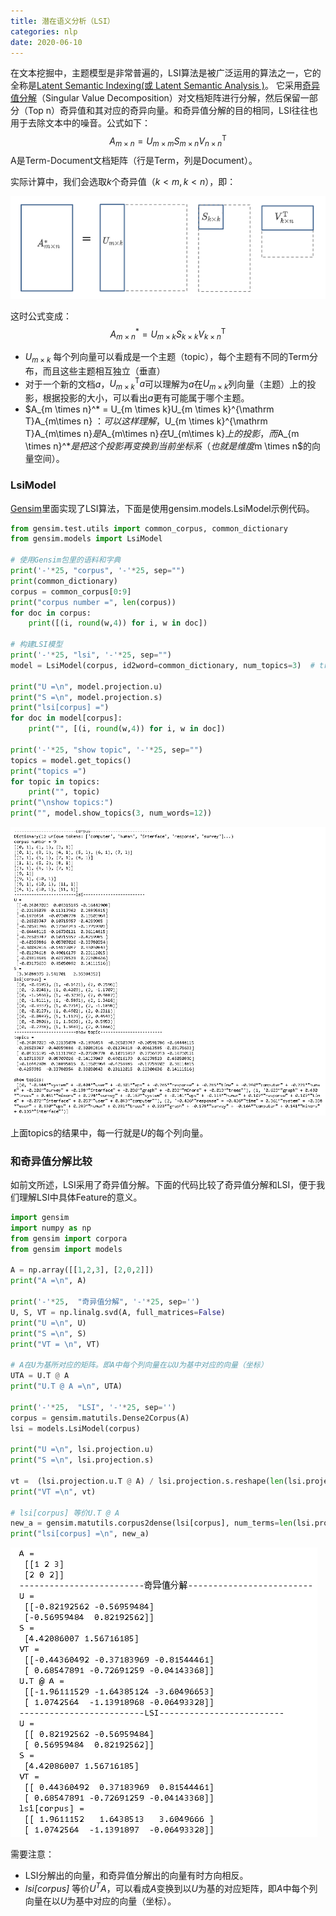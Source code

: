 ```yaml
---
title: 潜在语义分析（LSI）
categories: nlp
date: 2020-06-10
---
```


在文本挖掘中，主题模型是非常普遍的，LSI算法是被广泛运用的算法之一，它的全称是[Latent Semantic Indexing(或 Latent Semantic Analysis )](https://en.wikipedia.org/wiki/Latent_semantic_analysis#Latent_semantic_indexing)。 它采用[奇异值分解](https://zh.wikipedia.org/zh-hans/%E5%A5%87%E5%BC%82%E5%80%BC%E5%88%86%E8%A7%A3)（Singular Value Decomposition）对文档矩阵进行分解，然后保留一部分（Top n）奇异值和其对应的奇异向量。和奇异值分解的目的相同，LSI往往也用于去除文本中的噪音。公式如下：
$$
A_{m \times n}=U_{m \times m}S_{m \times n}V^\mathrm {T}_{n \times n}
$$
A是Term-Document文档矩阵（行是Term，列是Document）。

实际计算中，我们会选取$k$个奇异值（$k < m, k < n$），即：

![image-20200620083158624](images/image-20200620083158624.png)

这时公式变成：
$$
A_{m \times n}^*=U_{m \times k}S_{k \times k}V^\mathrm {T}_{k \times n}
$$

- $U_{m \times k}$ 每个列向量可以看成是一个主题（topic），每个主题有不同的Term分布，而且这些主题相互独立（垂直）
- 对于一个新的文档$a$，$U_{m \times k}^\mathrm {T}a$可以理解为$a$在$U_{m \times k}$列向量（主题）上的投影，根据投影的大小，可以看出$a$更有可能属于哪个主题。
- $A_{m \times n}^* = U_{m \times k}U_{m \times k}^{\mathrm T}A_{m\times n} $：可以这样理解，$U_{m \times k}^{\mathrm T}A_{m\times n}$是$A_{m\times n}$在$U_{m\times k}$上的投影，而$A_{m \times n}^*$是把这个投影再变换到当前坐标系（也就是维度$m \times n$的向量空间）。

### LsiModel

[Gensim](https://radimrehurek.com/gensim/)里面实现了LSI算法，下面是使用gensim.models.LsiModel示例代码。

~~~python
from gensim.test.utils import common_corpus, common_dictionary
from gensim.models import LsiModel

# 使用Gensim包里的语料和字典
print('-'*25, "corpus", '-'*25, sep="") 
print(common_dictionary)
corpus = common_corpus[0:9]
print("corpus number =", len(corpus))
for doc in corpus:
    print([(i, round(w,4)) for i, w in doc])

# 构建LSI模型    
print('-'*25, "lsi", '-'*25, sep="")  
model = LsiModel(corpus, id2word=common_dictionary, num_topics=3)  # train model

print("U =\n", model.projection.u)
print("S =\n", model.projection.s)
print("lsi[corpus] =")
for doc in model[corpus]:
    print("", [(i, round(w,4)) for i, w in doc])

print('-'*25, "show topic", '-'*25, sep="")    
topics = model.get_topics()
print("topics =")
for topic in topics: 
    print("", topic)
print("\nshow topics:")    
print("", model.show_topics(3, num_words=12))
~~~

![image-20200612164118539](images/image-20200612164118539.png)

上面topics的结果中，每一行就是$U$的每个列向量。

### 和奇异值分解比较

如前文所述，LSI采用了奇异值分解。下面的代码比较了奇异值分解和LSI，便于我们理解LSI中具体Feature的意义。

~~~python
import gensim
import numpy as np
from gensim import corpora
from gensim import models

A = np.array([[1,2,3], [2,0,2]])
print("A =\n", A)

print('-'*25,  "奇异值分解", '-'*25, sep='')
U, S, VT = np.linalg.svd(A, full_matrices=False) 
print("U =\n", U)
print("S =\n", S)
print("VT = \n", VT)

# A在U为基所对应的矩阵。即A中每个列向量在以U为基中对应的向量（坐标）
UTA = U.T @ A
print("U.T @ A =\n", UTA)

print('-'*25,  "LSI", '-'*25, sep='')
corpus = gensim.matutils.Dense2Corpus(A)
lsi = models.LsiModel(corpus)

print("U =\n", lsi.projection.u)
print("S =\n", lsi.projection.s)

vt =  (lsi.projection.u.T @ A) / lsi.projection.s.reshape(len(lsi.projection.s),1)
print("VT =\n", vt)

# lsi[corpus] 等价U.T @ A
new_a = gensim.matutils.corpus2dense(lsi[corpus], num_terms=len(lsi.projection.s))
print("lsi[corpus] =\n", new_a)

~~~

![image-20200612105123078](images/image-20200612105123078.png)

需要注意：

- LSI分解出的向量，和奇异值分解出的向量有时方向相反。
- *lsi[corpus]* 等价$U^TA$，可以看成$A$变换到以$U$为基的对应矩阵，即$A$中每个列向量在以$U$为基中对应的向量（坐标）。